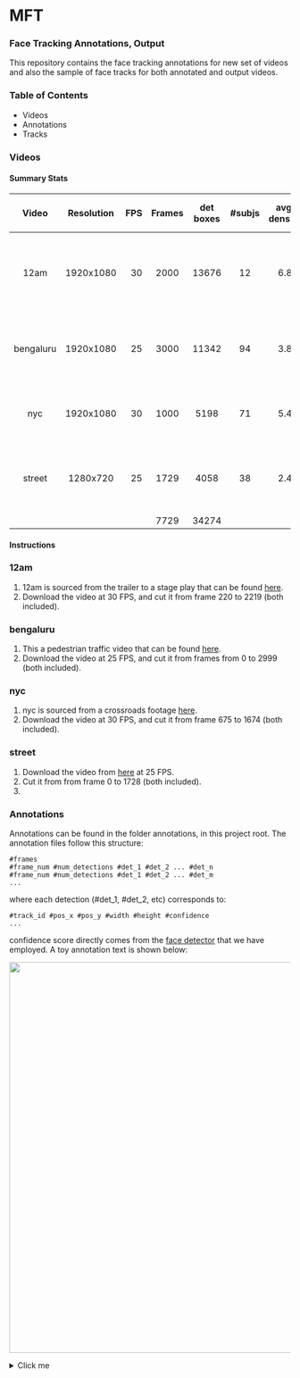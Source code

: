 # MFT
### Face Tracking Annotations, Output

This repository contains the face tracking annotations for new set of videos and also the sample of face tracks for both annotated and output videos.
### Table of Contents
  * Videos 
  * Annotations
  * Tracks
### Videos
#### Summary Stats
| Video         | Resolution |  FPS | Frames| det boxes| #subjs| avg. density|avg. track len| description|
| :----------: |:----------:| -----: |:----:|:----:|:----:       | :----:| :----:|:----:|
| 12am         |  1920x1080 |    30 | 2000  | 13676 | 12|       6.8   | 1140 | indoor, theater, eye-level, with shot changes, src: Washignton|
| bengaluru    | 1920x1080  |   25 | 3000  | 11342 | 94|        3.8   | 123 | outdoor, footpath, eye-level, shot changes, src: India|
| nyc          | 1920x1080  |    30 | 1000  | 5198 | 71|        5.4   | 73 | outdoor, crossroads, eye-level, single shot, src: NY|
| street       | 1280x720   |    25  | 1729 | 4058 | 38 |       2.4    | 107 | outdoor, street, below eye-level, single shot, src: Spain|
|              |            |        | 7729| 34274 |    |              |     |            |

#### Instructions
### 12am
  1. 12am is sourced from the trailer to a stage play that can be found [here](https://www.youtube.com/watch?v=8f7MZAblHI4&ab&ab_channel=Ford%27sTheatre).
  2. Download the video at 30 FPS, and cut it from frame 220 to 2219 (both included).
### bengaluru
  1. This a pedestrian traffic video that can be found [here](https://www.youtube.com/watch?v=oMJyrvHSGqY&ab_channel=GururajR).
  2. Download the video at 25 FPS, and cut it from frames from 0 to 2999 (both included).
### nyc
  1. nyc is sourced from a crossroads footage [here](https://www.youtube.com/watch?v=ktKTPiOld1g&t=1s).
  2. Download the video at 30 FPS, and cut it from frame 675 to 1674 (both included).
### street
  1. Download the video from [here](https://www.youtube.com/watch?v=6NBwbKMyzEE&ab_channel=101GreenLightTV) at 25 FPS.
  2. Cut it from from frame 0 to 1728 (both included).
  3. 
### Annotations
Annotations can be found in the folder annotations, in this project root. The annotation files follow this structure:
```
#frames
#frame_num #num_detections #det_1 #det_2 ... #det_n
#frame_num #num_detections #det_1 #det_2 ... #det_m
...
```
where each detection (#det_1, #det_2, etc) corresponds to:
```
#track_id #pos_x #pos_y #width #height #confidence
...
```
confidence score directly comes from the [face detector][1] that we have employed.
A toy annotation text is shown below:
<p align="left">
  <img src="slides/0.png" width=700>
</p>

<details>
  <summary>Click me</summary>
  
  ### Heading
  1. Foo
  2. Bar
     * Baz
     * Qux

  ### Some Code
  ```js
  function logSomething(something) {
    console.log('Something', something);
  }
  ```
</details>

[1]: https://pypi.org/project/retinaface-pytorch/

